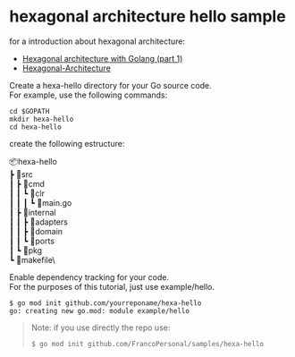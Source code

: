 # hexagonal architecture hello sample

for a introduction about hexagonal architecture:

- [Hexagonal architecture with Golang (part 1)](https://medium.com/@pthtantai97/hexagonal-architecture-with-golang-part-1-7f82a364b29)
- [Hexagonal-Architecture](https://github.com/LordMoMA/Hexagonal-Architecture)

 Create a hexa-hello directory for your Go source code.\
For example, use the following commands:

``` batch
cd $GOPATH
mkdir hexa-hello
cd hexa-hello
```

create the following estructure:

📦hexa-hello\
 ┣ 📂src\
 ┃ ┣ 📂cmd\
 ┃ ┃ ┗ 📂clr\
 ┃ ┃ ┃ ┗ 📜main.go\
 ┃ ┣ 📂internal\
 ┃ ┃ ┣ 📂adapters\
 ┃ ┃ ┣ 📂domain\
 ┃ ┃ ┗ 📂ports\
 ┃ ┗ 📂pkg\
 ┗ 📜makefile\

Enable dependency tracking for your code.\
For the purposes of this tutorial, just use example/hello.

``` batch
$ go mod init github.com/yourreponame/hexa-hello
go: creating new go.mod: module example/hello
```

> Note:
> if you use directly the repo use:
>
> ```batch
> $ go mod init github.com/FrancoPersonal/samples/hexa-hello
> ```

